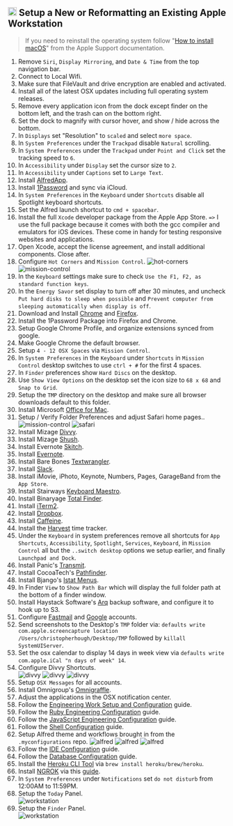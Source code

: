 ## <img src="https://cdn.rawgit.com/chrishough/my-public-data/master/my-configurations/installation.svg" height="20"> Setup a New or Reformatting an Existing Apple Workstation

> If you need to reinstall the operating system follow "[How to install macOS](https://support.apple.com/en-us/HT204904)" from the Apple Support documentation.

1. Remove `Siri`, `Display Mirroring`, and `Date & Time` from the top navigation bar.
2. Connect to Local Wifi.
3. Make sure that FileVault and drive encryption are enabled and activated.
2. Install all of the latest OSX updates including full operating system releases.
3. Remove every application icon from the dock except finder on the bottom left, and the trash can on the bottom right.
4. Set the dock to magnify with cursor hover, and show / hide across the bottom.
5. In `Displays` set "Resolution" to `scaled` and select `more space`.
6. In `System Preferences` under the `Trackpad` disable `Natural` scrolling.
7. In `System Preferences` under the `Trackpad` under `Point and Click` set the tracking speed to `6`.
8. In `Accessibility` under `Display` set the cursor size to `2`.
9. In `Accessibility` under `Captions` set to `Large Text`.
10. Install [AlfredApp](https://www.alfredapp.com/).
11. Install [1Password](https://1password.com/) and sync via iCloud.
12. In `System Preferences` in the `Keyboard` under `Shortcuts` disable all Spotlight keyboard shortcuts.
13. Set the Alfred launch shortcut to `cmd + spacebar`.
14. Install the full `Xcode` developer package from the Apple App Store. `=>` I use the full package because it comes with both the gcc compiler and emulators for iOS devices. These come in handy for testing responsive websites and applications.
15. Open Xcode, accept the license agreement, and install additional components.  Close after.
16. Configure `Hot Corners` and `Mission Control`.
  ![hot-corners](https://github.com/chrishough/my-public-data/raw/master/my-configurations/20180414/workstation/hot-corners.png)
  ![mission-control](https://github.com/chrishough/my-public-data/raw/master/my-configurations/20180414/workstation/mission-control.png)
17. In the `Keyboard` settings make sure to check `Use the F1, F2, as standard function keys`.
18. In the `Energy Savor` set display to turn off after 30 minutes, and uncheck `Put hard disks to sleep when possible` and `Prevent computer from sleeping automatically when display is off`.
19. Download and Install [Chrome](https://www.google.com/chrome/browser/desktop/index.html) and [Firefox](https://www.mozilla.org/en-US/firefox/new/).
20. Install the 1Password Package into Firefox and Chrome.
21. Setup Google Chrome Profile, and organize extensions synced from google.
22. Make Google Chrome the default browser.
23. Setup `4 - 12 OSX Spaces` via `Mission Control`.
24. In `System Preferences` in the `Keyboard` under `Shortcuts` in `Mission Control` desktop switches to use `ctrl + #` for the first 4 spaces.
25. In `Finder` preferences show `Hard Discs` on the desktop.
26. Use `Show View Options` on the desktop set the icon size to `68 x 68` and `Snap to Grid`.
27. Setup the `TMP` directory on the desktop and make sure all browser downloads default to this folder.
28. Install Microsoft [Office for Mac](https://www.microsoft.com/en-us/store/b/office).
29. Setup / Verify Folder Preferences and adjust Safari home pages..
  ![mission-control](https://github.com/chrishough/my-public-data/raw/master/my-configurations/20180414/workstation/folder-preferences.png)
  ![safari](https://github.com/chrishough/my-public-data/raw/master/my-configurations/20180414/workstation/safari.png)
30. Install Mizage [Divvy](http://mizage.com/divvy/).
31. Install Mizage [Shush](http://mizage.com/shush/).
32. Install Evernote [Skitch](https://evernote.com/products/skitch).
33. Install [Evernote](https://evernote.com/).
34. Install Bare Bones [Textwrangler](https://www.barebones.com/products/textwrangler/).
35. Install [Slack](https://slack.com).
36. Install iMovie, iPhoto, Keynote, Numbers, Pages, GarageBand from the `App Store`.
37. Install Stairways [Keyboard Maestro](https://www.keyboardmaestro.com/main/).
39. Install Binaryage [Total Finder](https://totalfinder.binaryage.com/).
40. Install [iTerm2](https://www.iterm2.com/).
41. Install [Dropbox](https://www.dropbox.com).
42. Install [Caffeine](http://lightheadsw.com/caffeine/).
43. Install the [Harvest](https://www.getharvest.com/) time tracker.
44. Under the `Keyboard` in system preferences remove all shortcuts for `App Shortcuts`, `Accessibility`, `Spotlight`, `Services`, `Keyboard`, in `Mission Control` all but the `..switch desktop` options we setup earlier, and finally `Launchpad and Dock`.
45. Install Panic's [Transmit](https://panic.com/transmit/).
46. Install CocoaTech's [Pathfinder](https://cocoatech.com/).
47. Install Bjango's [Istat Menus](https://bjango.com/mac/istatmenus/).
48. In Finder `View` to `Show Path Bar` which will display the full folder path at the bottom of a finder window.
49. Install Haystack Software's [Arq](https://www.arqbackup.com/download/) backup software, and configure it to hook up to S3.
50. Configure [Fastmail](https://www.fastmail.com) and [Google](https://mail.google.com/mail/) accounts.
51. Send screenshots to the Desktop's `TMP` folder via: `defaults write com.apple.screencapture location /Users/christopherhough/Desktop/TMP` followed by `killall SystemUIServer`.
52. Set the osx calendar to display 14 days in week view via `defaults write com.apple.iCal "n days of week" 14`.
53. Configure Divvy Shortcuts.  
  ![divvy](https://github.com/chrishough/my-public-data/raw/master/my-configurations/20180414/divvy/divvy1.png)
  ![divvy](https://github.com/chrishough/my-public-data/raw/master/my-configurations/20180414/divvy/divvy2.png)
  ![divvy](https://github.com/chrishough/my-public-data/raw/master/my-configurations/20180414/divvy/divvy3.png)
54. Setup `OSX Messages` for all accounts.
55. Install Omnigroup's [Omnigraffle](https://www.omnigroup.com/omnigraffle).
56. Adjust the applications in the OSX notification center.
57. Follow the [Engineering Work Setup and Configuration](/guides/workstation.md) guide.
58. Follow the [Ruby Engineering Configuration](/guides/ruby.md) guide.
59. Follow the [JavaScript Engineering Configuration](/guides/js.md) guide.
60. Follow the [Shell Configuration](/guides/shell.md) guide.
61. Setup Alfred theme and workflows brought in from the `.myconfigurations` repo.
  ![alfred](https://github.com/chrishough/my-public-data/raw/master/my-configurations/20180414/alfred/alfred1.png)
  ![alfred](https://github.com/chrishough/my-public-data/raw/master/my-configurations/20180414/alfred/alfred2.png)
  ![alfred](https://github.com/chrishough/my-public-data/raw/master/my-configurations/20180414/alfred/alfred3.png)
62. Follow the [IDE Configuration](/guides/ide.md) guide.
63. Follow the [Database Configuration](/guides/database.md) guide.
64. Install the [Heroku CLI Tool](https://devcenter.heroku.com/articles/heroku-cli) via `brew install heroku/brew/heroku`.
65. Install [NGROK](https://ngrok.com/) via this [guide](https://gist.github.com/wosephjeber/aa174fb851dfe87e644e).
66. In `System Preferences` under `Notifications` set `do not disturb` from 12:00AM to 11:59PM.
67. Setup the `Today` Panel.  
  ![workstation](https://github.com/chrishough/my-public-data/raw/master/my-configurations/20180414/workstation/osx-notifications-panel.png)
68. Setup the `Finder` Panel.  
  ![workstation](https://github.com/chrishough/my-public-data/raw/master/my-configurations/20180414/workstation/osx-finder-panel.png)
